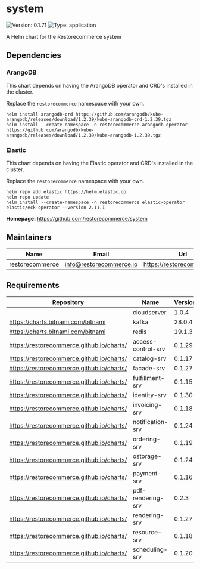 # system

![Version: 0.1.71](https://img.shields.io/badge/Version-0.1.71-informational?style=flat-square) ![Type: application](https://img.shields.io/badge/Type-application-informational?style=flat-square)

A Helm chart for the Restorecommerce system

## Dependencies

### ArangoDB

This chart depends on having the ArangoDB operator and CRD's installed in the cluster.

Replace the `restorecommerce` namespace with your own.

```shell
helm install arangodb-crd https://github.com/arangodb/kube-arangodb/releases/download/1.2.39/kube-arangodb-crd-1.2.39.tgz
helm install --create-namespace -n restorecommerce arangodb-operator https://github.com/arangodb/kube-arangodb/releases/download/1.2.39/kube-arangodb-1.2.39.tgz
```

### Elastic

This chart depends on having the Elastic operator and CRD's installed in the cluster.

Replace the `restorecommerce` namespace with your own.

```shell
helm repo add elastic https://helm.elastic.co
helm repo update
helm install --create-namespace -n restorecommerce elastic-operator elastic/eck-operator --version 2.11.1
```

**Homepage:** <https://github.com/restorecommerce/system>

## Maintainers

| Name | Email | Url |
| ---- | ------ | --- |
| restorecommerce | info@restorecommerce.io | https://restorecommerce.io/ |

## Requirements

| Repository | Name | Version |
|------------|------|---------|
|  | cloudserver | 1.0.4 |
| https://charts.bitnami.com/bitnami | kafka | 28.0.4 |
| https://charts.bitnami.com/bitnami | redis | 19.1.3 |
| https://restorecommerce.github.io/charts/ | access-control-srv | 0.1.29 |
| https://restorecommerce.github.io/charts/ | catalog-srv | 0.1.17 |
| https://restorecommerce.github.io/charts/ | facade-srv | 0.1.27 |
| https://restorecommerce.github.io/charts/ | fulfillment-srv | 0.1.15 |
| https://restorecommerce.github.io/charts/ | identity-srv | 0.1.30 |
| https://restorecommerce.github.io/charts/ | invoicing-srv | 0.1.18 |
| https://restorecommerce.github.io/charts/ | notification-srv | 0.1.24 |
| https://restorecommerce.github.io/charts/ | ordering-srv | 0.1.19 |
| https://restorecommerce.github.io/charts/ | ostorage-srv | 0.1.24 |
| https://restorecommerce.github.io/charts/ | payment-srv | 0.1.16 |
| https://restorecommerce.github.io/charts/ | pdf-rendering-srv | 0.2.3 |
| https://restorecommerce.github.io/charts/ | rendering-srv | 0.1.27 |
| https://restorecommerce.github.io/charts/ | resource-srv | 0.1.18 |
| https://restorecommerce.github.io/charts/ | scheduling-srv | 0.1.20 |
